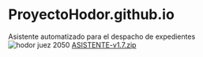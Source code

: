 # ProyectoHodor.github.io
Asistente automatizado para el despacho de expedientes
![hodor juez 2050](https://user-images.githubusercontent.com/89225058/130151337-b5a76b1b-4411-4de3-812d-49f14e6b8531.png)
[ASISTENTE-v1.7.zip](https://github.com/ProyectoHodor/ProyectoHodor.github.io/files/7018075/ASISTENTE-v1.7.zip)
